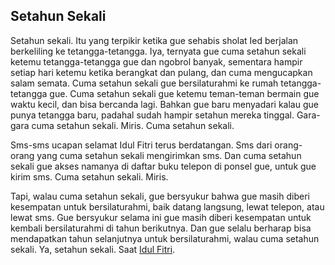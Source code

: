 ## Setahun Sekali

Setahun sekali. Itu yang terpikir ketika gue sehabis sholat Ied berjalan berkeliling ke tetangga-tetangga. Iya, ternyata gue cuma setahun sekali ketemu tetangga-tetangga gue dan ngobrol banyak, sementara hampir setiap hari ketemu ketika berangkat dan pulang, dan cuma mengucapkan salam semata. Cuma setahun sekali gue bersilaturahmi ke rumah tetangga-tetangga gue. Cuma setahun sekali gue ketemu teman-teman bermain gue waktu kecil, dan bisa bercanda lagi. Bahkan gue baru menyadari kalau gue punya tetangga baru, padahal sudah hampir setahun mereka tinggal. Gara-gara cuma setahun sekali. Miris. Cuma setahun sekali.

Sms-sms ucapan selamat Idul Fitri terus berdatangan. Sms dari orang-orang yang cuma setahun sekali mengirimkan sms. Dan cuma setahun sekali gue akses namanya di daftar buku telepon di ponsel gue, untuk gue kirim sms. Cuma setahun sekali. Miris.

Tapi, walau cuma setahun sekali, gue bersyukur bahwa gue masih diberi kesempatan untuk bersilaturahmi, baik datang langsung, lewat telepon, atau lewat sms. Gue bersyukur selama ini gue masih diberi kesempatan untuk kembali bersilaturahmi di tahun berikutnya. Dan gue selalu berharap bisa mendapatkan tahun selanjutnya untuk bersilaturahmi, walau cuma setahun sekali. Ya, setahun sekali. Saat [Idul Fitri](http://aldi.kriwil.com/2005/11/02/idul-fitri/).

<!-- {"time": "2005-11-03 20:47:05", "title": "Setahun Sekali"} -->
